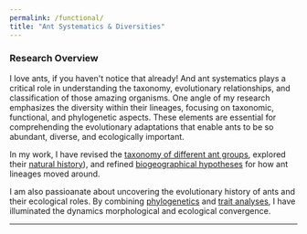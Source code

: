```yaml
---
permalink: /functional/
title: "Ant Systematics & Diversities"
---
```

### Research Overview

I love ants, if you haven't notice that already! And ant systematics plays a critical role in understanding the taxonomy, evolutionary relationships, and classification of those amazing organisms. One angle of my research emphasizes the diversity within their lineages, focusing on taxonomic, functional, and phylogenetic aspects. These elements are essential for comprehending the evolutionary adaptations that enable ants to be so abundant, diverse, and ecologically important.

In my work, I have revised the [taxonomy of different ant groups](https://mapress.com/zt/article/view/zootaxa.5149.1.1), explored their [natural history](https://www.researchgate.net/publication/279784021_Toward_understanding_the_predatory_ant_genus_Myopias_Formicidae_Ponerinae_including_a_key_to_global_species_male-based_generic_diagnosis_and_new_species_description)), and refined [biogeographical hypotheses](https://resjournals.onlinelibrary.wiley.com/doi/full/10.1111/syen.12181) for how ant lineages moved around.

I am also passioanate about uncovering the evolutionary history of ants and their ecological roles. By combining [phylogenetics](https://academic.oup.com/isd/article/3/4/3/5545303) and [trait analyses](https://onlinelibrary.wiley.com/doi/full/10.1111/btp.13244), I have illuminated the dynamics morphological and ecological convergence.

---
